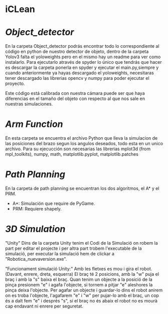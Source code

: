 # iCLean


# *Object_detector*

En la carpeta Object_detector podrás encontrar todo lo correspondiente al código en python de nuestro detector de objeto,
dentro de la carpeta Yolov3 falta el yoloweights pero en el mismo hay un readme para ver como instalarlo. 
Para ejecutarlo através de spyder lo único que tendrás que hacer es descargar la carpeta ponerla en spyder y ejecutar el
main.py,siempre y cuando anteriormente ya hayas descargado el yoloweights, necesitaras tener descargado las librerias opencv
y numpy para poder ejecutar el proyecto.

Este código está calibrada con nuestra cámara puede ser que haya diferencias en el tamaño del objeto con respecto al que nos
sale en nuestras simulaciones.

# *Arm Function*

En esta carpeta se encuentra el archivo Python que lleva la simulacion de las posiciones del brazo segun los angulos deseados, todo esta en un unico archivo. 
Para su ejecucción son necesarias las librerias mplot3d (from mpl_toolkits), numpy, math, matplotlib.pyplot, matplotlib.patches

# *Path Planning*

En la carpeta de path planning se encuentran los dos algoritmos, el A* y el PRM.

- A*: Simulación que require de PyGame.
- PRM: Requiere shapely.

# *3D Simulation*

"Unity"
Dins de la carpeta Unity tenim el Codi de la Simulació on robem la part per editar el projecte i per altra part trobem l'executable de la simulació, per executar la simulació hem de clickar a "Robotica_nuevaversion.exe".

"Funcionament simulació Unity:"
Amb les fletxes es mou i gira el robot. (Davant, enrere, dreta, esquerra)
El braç té 2 posicions, amb la "w" puja el braç i amb la "s" baixa el braç.
Quan tenim un objecte a la posició de la pinça presionem "e" i agafa l'objecte, si tornem a pitjar "e" aleshores la pinça deixa l'objecte.
Per agafar un objecte i guardar-lo dins el robot anirem on es troba l'objecte, l'agafarem "e" i "w" per pujar-lo amb el braç, un cop és a dalt fem "e" i després "s", si el braç no és abaix el robot no es mourà cap endavant ni enrere per seguretat.
